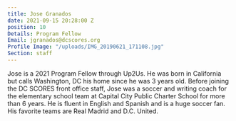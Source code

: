 ```yaml
---
title: Jose Granados
date: 2021-09-15 20:28:00 Z
position: 10
Details: Program Fellow
Email: jgranados@dcscores.org
Profile Image: "/uploads/IMG_20190621_171108.jpg"
Section: staff
---
```


Jose is a 2021 Program Fellow through Up2Us. He was born in California but calls Washington, DC his home since he was 3 years old. Before joining the DC SCORES front office staff, Jose was a soccer and writing coach for the elementary school team at Capital City Public Charter School for more than 6 years. He is fluent in English and Spanish and is a huge soccer fan. His favorite teams are Real Madrid and D.C. United.